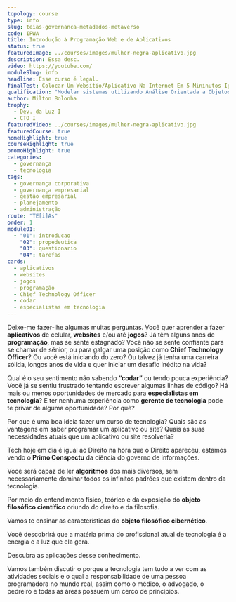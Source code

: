 ```yaml
---
topology: course
type: info
slug: teias-governanca-metadados-metaverso
code: IPWA
title: Introdução à Programação Web e de Aplicativos
status: true
featuredImage: ../courses/images/mulher-negra-aplicativo.jpg
description: Essa desc.
video: https://youtube.com/
moduleSlug: info
headline: Esse curso é legal.
finalTest: Colocar Um Websítio/Aplicativo Na Internet Em 5 Mininutos Igual À Um Hacker.
qualification: "Modelar sistemas utilizando Análise Orientada a Objetos e melhores práticas de desenvolvimento (UML, XP, Scrum). Construir projetos de aplicações sob medida (distribuída, web e mobile) aplicando Design Thinking & Propotyping para um cliente real e atualizando sistemas já existentes. Integrar e desenvolver aplicações web com interfaces responsivas utilizando padrões W3C, web semântica e SEO. Usar tecnologias como HTML 5, CSS 3, Javascript, AngularJS, JQuery, Bootstrap e Java EE: Servlets, JSPs, JSTL e EL. Desenvolver aplicações utilizando as principais ferramentas e linguagens de programação, interagindo com bancos de dados padrão SQL (Oracle)."
author: Milton Bolonha
trophy:
  - Dev. da Luz I
  - CTO I
featuredVideo: ../courses/images/mulher-negra-aplicativo.jpg
featuredCourse: true
homeHighlight: true
courseHighlight: true
promoHighlight: true
categories:
  - governança
  - tecnologia
tags:
  - governança corporativa
  - governança empresarial
  - gestão empresarial
  - planejamento
  - administração
route: "TE[i]As"
order: 1
module01:
  - "01": introducao
    "02": propedeutica
    "03": questionario
    "04": tarefas
cards:
  - aplicativos
  - websites
  - jogos
  - programação
  - Chief Technology Officer
  - codar
  - especialistas em tecnologia
---
```


Deixe-me fazer-lhe algumas muitas perguntas. Você quer aprender a fazer **aplicativos** de celular, **websites** e/ou até **jogos**? Já têm alguns anos de **programação**, mas se sente estagnado? Você não se sente confiante para se chamar de sênior, ou para galgar uma posição como **Chief Technology Officer**? Ou você está iniciando do zero? Ou talvez já tenha uma carreira sólida, longos anos de vida e quer iniciar um desafio inédito na vida?

Qual é o seu sentimento não sabendo **“codar”** ou tendo pouca experiência? Você já se sentiu frustrado tentando escrever algumas linhas de código? Há mais ou menos oportunidades de mercado para **especialistas em tecnologia**? E ter nenhuma experiência como **gerente de tecnologia** pode te privar de alguma oportunidade? Por quê?

Por que é uma boa ideia fazer um curso de tecnologia? Quais são as vantagens em saber programar um aplicativo ou site? Quais as suas necessidades atuais que um aplicativo ou site resolveria?

Tech hoje em dia é igual ao Direito na hora que o Direito apareceu, estamos vendo o **Primo Conspectu** da ciência do governo de informações.

Você será capaz de ler **algoritmos** dos mais diversos, sem necessariamente dominar todos os infinitos padrões que existem dentro da tecnologia.

Por meio do entendimento físico, teórico e da exposição do **objeto filosófico científico** oriundo do direito e da filosofia.

Vamos te ensinar as características do **objeto filosófico cibernético**.

Você descobrirá que a matéria prima do profissional atual de tecnologia é a energia e a luz que ela gera.

Descubra as aplicações desse conhecimento.

Vamos também discutir o porque a tecnologia tem tudo a ver com as atividades sociais e o qual a responsabilidade de uma pessoa programadora no mundo real, assim como o médico, o advogado, o pedreiro e todas as áreas possuem um cerco de princípios.

